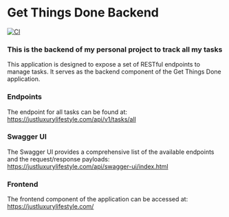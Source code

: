 # Get Things Done Backend

[![CI](https://github.com/fahrican/get_things_done/actions/workflows/build.yml/badge.svg)](https://github.com/fahrican/get_things_done/actions/workflows/build.yml)

### This is the backend of my personal project to track all my tasks

This application is designed to expose a set of RESTful endpoints to manage tasks. It serves as the backend component of the Get Things Done application.

### Endpoints

The endpoint for all tasks can be found at: https://justluxurylifestyle.com/api/v1/tasks/all

### Swagger UI

The Swagger UI provides a comprehensive list of the available endpoints and the request/response payloads: https://justluxurylifestyle.com/api/swagger-ui/index.html

### Frontend

The frontend component of the application can be accessed at: https://justluxurylifestyle.com/
